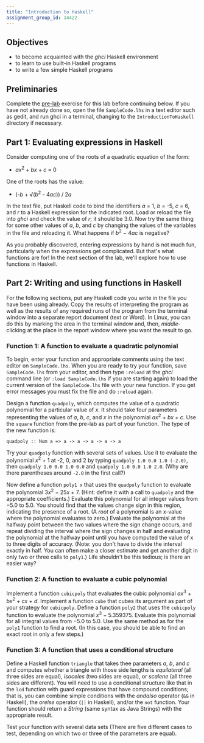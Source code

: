 ```yaml
---
title: "Introduction to Haskell"
assignment_group_id: 14422
---
```


## Objectives

* to become acquainted with the *ghci* Haskell environment
* to learn to use built-in Haskell programs
* to write a few simple Haskell programs

## Preliminaries

Complete the [pre-lab](./92107) exercise for this lab before continuing below.
If you have not already done so, open the file `SampleCode.lhs` in a text editor
such as gedit, and run ghci in a terminal, changing to the
`IntroductionToHaskell` directory if necessary.

## Part 1: Evaluating expressions in Haskell

Consider computing one of the roots of a quadratic equation of the form:

* *ax*<sup>2</sup> + *bx* + *c* = 0

One of the roots has the value:

* (-*b* + √(*b*<sup>2</sup> - 4*ac*)) / 2*a*

In the text file, put Haskell code to bind the identifiers *a* = 1, *b* = -5,
*c* = 6, and *r* to a Haskell expression for the indicated root. Load or reload
the file into *ghci* and check the value of *r*; it should be 3.0. Now try the
same thing for some other values of *a*, *b*, and *c* by changing the values of
the variables in the file and reloading it. What happens if *b*<sup>2</sup> −
4*ac* is negative?

As you probably discovered, entering expressions by hand is not much fun,
particularly when the expressions get complicated. But that's what functions are
for! In the next section of the lab, we'll explore how to use functions in
Haskell.

## Part 2: Writing and using functions in Haskell

For the following sections, put any Haskell code you write in the file you have
been using already. Copy the results of interpreting the program as well as the
results of any required runs of the program from the terminal window into a
separate report document (text or Word). In Linux, you can do this by marking
the area in the terminal window and, then, *middle*-clicking at the place in the
report window where you want the result to go.

### Function 1: A function to evaluate a quadratic polynomial

To begin, enter your function and appropriate comments using the text editor on
`SampleCode.lhs`. When you are ready to try your function, save `SampleCode.lhs`
from your editor, and then type `:reload` at the *ghci* command line (or `:load
SampleCode.lhs` if you are starting again) to load the current version of the
`SampleCode.lhs` file with your new function. If you get error messages you must
fix the file and do `:reload` again.

Design a function `quadpoly`, which computes the value of a quadratic polynomial
for a particular value of *x*. It should take four parameters representing the
values of *a*, *b*, *c*, and *x* in the polynomial *ax*<sup>2</sup> + *bx* +
*c*. Use the `square` function from the pre-lab as part of your function. The
type of the new function is:

```
quadpoly :: Num a => a -> a -> a -> a -> a
```

Try your `quadpoly` function with several sets of values. Use it to evaluate the
polynomial *x*<sup>2</sup> + 1 at -2, 0, and 2 by typing `quadpoly 1.0 0.0 1.0
(-2.0)`, then `quadpoly 1.0 0.0 1.0 0.0` and `quadpoly 1.0 0.0 1.0 2.0`. (Why
are there parentheses around `-2.0` in the first call?)

Now define a function `poly1 x` that uses the `quadpoly` function to evaluate
the polynomial 3*x*<sup>2</sup> − 25*x* + 7. (Hint: define it with a call to
`quadpoly` and the appropriate coefficients.) Evaluate this polynomial for all
integer values from −5.0 to 5.0. You should find that the values change sign in
this region, indicating the presence of a root. (A *root* of a polynomial is an
x-value where the polynomial evaluates to zero.) Evaluate the polynomial at the
halfway point between the two values where the sign change occurs, and repeat
dividing the interval where the sign changes in half and evaluating the
polynomial at the halfway point until you have computed the value of x to three
digits of accuracy. (Note: you don't have to divide the interval exactly in
half. You can often make a closer estimate and get another digit in only two or
three calls to `poly1`.) Life shouldn't be this tedious; is there an easier way?

### Function 2: A function to evaluate a cubic polynomial

Implement a function `cubicpoly` that evaluates the cubic polynomial
*ax*<sup>3</sup> + *bx*<sup>2</sup> + *cx* + *d*. Implement a function `cube`
that cubes its argument as part of your strategy for `cubicpoly`. Define a
function `poly2` that uses the `cubicpoly` function to evaluate the polynomial
*x*<sup>3</sup> − 5.359375. Evaluate this polynomial for all integral values
from −5.0 to 5.0. Use the same method as for the `poly1` function to find a
root. (In this case, you should be able to find an exact root in only a few
steps.)

### Function 3: A function that uses a conditional structure

Define a Haskell function `triangle` that takes thee parameters *a*, *b*, and
*c* and computes whether a triangle with those side lengths is *equilateral*
(all three sides are equal), *isoceles* (two sides are equal), or *scalene* (all
three sides are different). You will need to use a conditional structure like
that in the `lcd` function with guard expressions that have compound conditions;
that is, you can combine simple conditions with the *andalso* operator (`&&` in
Haskell), the *orelse* operator (`||` in Haskell), and/or the `not` function.
Your function should return a *String* (same syntax as Java Strings) with the
appropriate result.

Test your function with several data sets (There are five different cases to
test, depending on which two or three of the parameters are equal).
